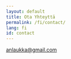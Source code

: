 ```yaml
---
layout: default
title: Ota Yhteyttä
permalink: /fi/contact/
lang: fi
id: contact
---
```



[anlaukka@gmail.com](mailto:anlaukka@gmail.com)
